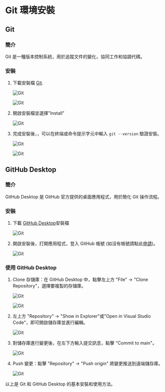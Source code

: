 # Git 環境安裝

## Git

### 簡介
Git 是一種版本控制系統，用於追蹤文件的變化，協同工作和協調代碼。

### 安裝
1. 下載安裝檔 [Git](https://git-scm.com/downloads).


    ![Git](/website/webgame-engine/assets/git/git.png)


    ![Git](/website/webgame-engine/assets/git/git2.png)


2. 開啟安裝檔並選擇"Install"

    ![Git](/website/webgame-engine/assets/git/git3.png)

3. 完成安裝後，，可以在終端或命令提示字元中輸入 `git --version` 驗證安裝。

    ![Git](/website/webgame-engine/assets/git/git4.png)


    ![Git](/website/webgame-engine/assets/git/git5.png)


## GitHub Desktop

### 簡介
GitHub Desktop 是 GitHub 官方提供的桌面應用程式，用於簡化 Git 操作流程。

### 安裝
1. 下載 [GitHub Desktop](https://desktop.github.com/)安裝檔

    ![Git](/website/webgame-engine/assets/git/github.png)


2. 開啟安裝後，打開應用程式，登入 GitHub 帳號 (如沒有帳號請點此[申請](https://github.com/signup))。

    ![Git](/website/webgame-engine/assets/git/github2.png)


### 使用 GitHub Desktop
1. Clone 存儲庫：在 GitHub Desktop 中，點擊左上方 "File" -> "Clone Repository"，選擇要複製的存儲庫。

    ![Git](/website/webgame-engine/assets/git/github3.png)


    ![Git](/website/webgame-engine/assets/git/github4.png)

2. 左上方 "Repository" -> "Show in Explorer"或"Open in Visual Studio Code"，即可開啟儲存庫並進行編輯。

    ![Git](/website/webgame-engine/assets/git/github5.png)


3. 對儲存庫進行變更後，在左下方輸入提交訊息，點擊 "Commit to main"。

    ![Git](/website/webgame-engine/assets/git/github6.png)

4. Push 變更：點擊 "Repository" -> "Push origin" 將變更推送到遠端儲存庫。

    ![Git](/website/webgame-engine/assets/git/github7.png)


以上是 Git 和 GitHub Desktop 的基本安裝和使用方法。